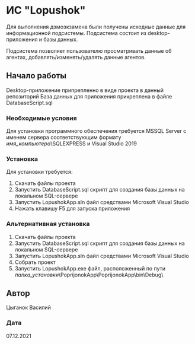 # ИС "Lopushok"

Для выполнения дэмоэкзамена были получены исходные данные для информационной подсистемы. 
Подсистема состоит из desktop-приложения и базы данных.

Подсистема позволяет пользователю просматривать данные об агентах, добавлять/изменять/удалять данные агентов.

## Начало работы

Desktop-приложение припрепленно в виде проекта в данный репозиторий
База данных для приложения прикреплена в файле DatabaseScript.sql

### Необходимые условия

Для установки программного обеспечения требуется MSSQL Server с именем сервера соответствующим формату *имя_компьютера*\SQLEXPRESS и Visual Studio 2019

### Установка

Для установки требуется:
1. Скачать файлы проекта
2. Запустить DatabaseScript.sql скрипт для создания базы данных на локальном SQL-сервере
3. Запустить LopushokApp.sln файл средствами Microsoft Visual Studio
4. Нажать клавишу F5 для запуска приложения

### Альтернативная установка

1. Скачать файлы проекта
2. Запустить DatabaseScript.sql скрипт для создания базы данных на локальном SQL-сервере
3. Запустить LopushokApp.sln файл средствами Microsoft Visual Studio
4. Собрать проект
5. Запустить LopushokApp.exe файл, расположенный по пути *папка_установки*\PoprijonokApp\PoprijonokApp\bin\Debug\

## Автор
Цыганок Василий

### Дата
07.12.2021
